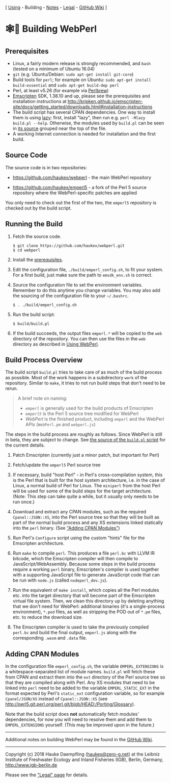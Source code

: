 
\[ [Using](using.html) -
Building -
[Notes](notes.html) -
[Legal](legal.html) -
[GitHub Wiki](https://github.com/haukex/webperl/wiki/Building-WebPerl) \]

🕸️🐪 Building WebPerl
===================


Prerequisites
-------------

- Linux, a fairly modern release is strongly recommended, and `bash`
  (tested on a minimum of Ubuntu 16.04)
- `git` (e.g. Ubuntu/Debian: `sudo apt-get install git-core`)
- Build tools for `perl`; for example on Ubuntu:
  `sudo apt-get install build-essential` and `sudo apt-get build-dep perl`
- Perl, at least v5.26 (for example via [Perlbrew](http://perlbrew.pl/))
- [Emscripten](http://emscripten.org) SDK, 1.38.10 and up,
  please see the prerequisites and installation instructions at
  <http://kripken.github.io/emscripten-site/docs/getting_started/downloads.html#installation-instructions>
- The build script has several CPAN dependencies. One way to install them
  is using [lazy](https://metacpan.org/pod/lazy): first,
  install "lazy", then run e.g. `perl -Mlazy build.pl --help`.
  Otherwise, the modules used by `build.pl` can be seen in
  [its source](https://github.com/haukex/webperl/blob/master/build/build.pl)
  grouped near the top of the file.
- A working Internet connection is needed for installation and the first build.


Source Code
-----------

The source code is in two repositories:

- <https://github.com/haukex/webperl> - the main WebPerl repository

- <https://github.com/haukex/emperl5> - a fork of the Perl 5 source
  repository where the WebPerl-specific patches are applied

You only need to check out the first of the two, the `emperl5` repository
is checked out by the build script.


Running the Build
-----------------

1. Fetch the source code.
   
       $ git clone https://github.com/haukex/webperl.git
       $ cd webperl

2. Install the [prerequisites](#Prerequisites).

3. Edit the configuration file, `./build/emperl_config.sh`, to fit
   your system. For a first build, just make sure the path to
   `emsdk_env.sh` is correct.

4. Source the configuration file to set the environment variables.
   Remember to do this anytime you change variables. You may also
   add the sourcing of the configuration file to your `~/.bashrc`.

       $ . ./build/emperl_config.sh

5. Run the build script:

       $ build/build.pl

6. If the build succeeds, the output files `emperl.*` will be
   copied to the `web` directory of the repository. You can
   then use the files in the `web` directory as described in
   [Using WebPerl](using.html).


Build Process Overview
----------------------

The build script `build.pl` tries to take care of as much of the build process as
possible. Most of the work happens in a subdirectory `work` of the repository.
Similar to `make`, it tries to not run build steps that don't need to be rerun.

> A brief note on naming:
>
> - *`emperl`* is generally used for the build products of Emscripten
> - *`emperl5`* is the Perl 5 source tree modified for WebPerl
> - *WebPerl* is the finished product, including `emperl`
>   and the WebPerl APIs (`WebPerl.pm` and `webperl.js`)

The steps in the build process are roughly as follows.
Since WebPerl is still in beta, they are subject to change.
See
[the source of the `build.pl` script](https://github.com/haukex/webperl/blob/master/build/build.pl)
for the current details.

1. Patch Emscripten
   (currently just a minor patch, but important for Perl)

2. Fetch/update the `emperl5` Perl source tree

3. If necessary, build "host Perl" - in Perl's cross-compilation system,
   this is the Perl that is built for the host system architecture,
   i.e. in the case of Linux, a normal build of Perl for Linux. The
   `miniperl` from the host Perl will be used for some of the build
   steps for the target architecture.
   (Note: This step can take quite a while, but it usually only needs
   to be run once.)

4. Download and extract any CPAN modules, such as the required `Cpanel::JSON::XS`,
   into the Perl source tree so that they will be built as part of the normal
   build process and any XS extensions linked statically into the `perl` binary.
   (See ["Adding CPAN Modules"](#adding-cpan-modules))

5. Run Perl's `Configure` script using the custom "hints" file for the Emscripten
   architecture.

6. Run `make` to compile `perl`. This produces a file `perl.bc` with LLVM IR
   bitcode, which the Emscripten compiler will then compile to JavaScript/WebAssembly.
   Because some steps in the build process require a working `perl` binary,
   Emscripten's compiler is used together with a supporting JavaScript file to
   generate JavaScript code that can be run with `node.js` (called `nodeperl_dev.js`).

8. Run the equivalent of `make install`, which copies all the Perl modules
   etc. into the target directory that will become part of the Emscripten
   virtual file system. Then, we clean this directory up by deleting anything
   that we don't need for WebPerl: additional binaries (it's a single-process
   environment), `*.pod` files, as well as stripping the POD out of `*.pm`
   files, etc. to reduce the download size.

9. The Emscripten compiler is used to take the previously compiled `perl.bc`
   and build the final output, `emperl.js` along with the corresponding
   `.wasm` and `.data` file.


Adding CPAN Modules
-------------------

In the configuration file `emperl_config.sh`, the variable `EMPERL_EXTENSIONS`
is a whitespace-separated list of module names. `build.pl` will fetch these
from CPAN and extract them into the `ext` directory of the Perl source tree
so that they are compiled along with Perl. Any XS modules that need to be
linked into `perl` need to be added to the variable `EMPERL_STATIC_EXT` in
the format expected by Perl's `static_ext` configuration variable,
so for example `Cpanel/JSON/XS` instead of `Cpanel::JSON::XS`
(see <http://perl5.git.perl.org/perl.git/blob/HEAD:/Porting/Glossary>).

Note that the build script does **not** automatically fetch modules'
dependencies, for now you will need to resolve them and add them to
`EMPERL_EXTENSIONS` yourself. (This may be improved upon in the future.)


***

Additional notes on building WebPerl may be found in the
[GitHub Wiki](https://github.com/haukex/webperl/wiki/Building-WebPerl).

***

Copyright (c) 2018 Hauke Daempfling (haukex@zero-g.net)
at the Leibniz Institute of Freshwater Ecology and Inland Fisheries (IGB),
Berlin, Germany, <http://www.igb-berlin.de>

Please see the ["Legal" page](legal.html) for details.

